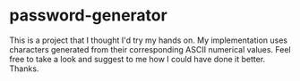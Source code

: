 # password-generator

This is a project that I thought I'd try my hands on. 
My implementation uses characters generated from their
corresponding ASCII numerical values. Feel free to take a look
and suggest to me how I could have done it better. Thanks.
